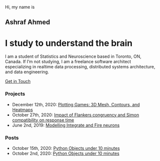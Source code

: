 Hi, my name is
## Ashraf Ahmed
# I study to understand the brain

I am a student of Statistics and Neuroscience based in Toronto, ON, Canada. If I’m not studying, I am a freelance software architect especializing in realtime data processing, distributed systems architecture, and data engineering.

[Get in Touch](mailto:z@ashahmed.io)  
### Projects
- December 12th, 2020: [Plotting Games: 3D Mesh, Contours, and Heatmaps](https://github.com/RealAshrafAhmed/ashahmed.io/blob/main/colab/Surface_plot_games.ipynb)
- October 27th, 2020: [Impact of Flankers congruency and Simon compatibility on response time](_posts/2020-10-27-flankers-vs-simon.md)
- June 2nd, 2019: [Modelling Integrate and Fire neurons](https://github.com/RealAshrafAhmed/ashahmed.io/blob/main/colab/02-06-2019-IF-models.ipynb)

### Posts
- October 15th, 2020: [Python Objects under 10 minutes](_posts/2020-10-02-for-while.md)
- October 2nd, 2020: [Python Objects under 10 minutes](_posts/2020-10-02-python-objects-under-10-mins.md)
